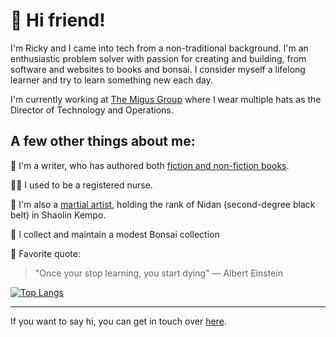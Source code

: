 # 👋 Hi friend!

I'm Ricky and I came into tech from a non-traditional background. I'm an enthusiastic problem solver with passion for creating and building, from software and websites to books and bonsai. I consider myself a lifelong learner and try to learn something new each day.

I'm currently working at [The Migus Group](https://github.com/The-Migus-Group) where I wear multiple hats as the Director of Technology and Operations.

## A few other things about me:

📝 I'm a writer, who has authored both [fiction and non-fiction books](https://rickywhite.net/books).

👨‍⚕️ I used to be a registered nurse. 

🥋 I'm also a [martial artist](https://rickywhite.net/blog/brief-history-of-my-martial-arts-journey), holding the rank of Nidan (second-degree black belt) in Shaolin Kempo.

🌲 I collect and maintain a modest Bonsai collection

💬 Favorite quote:
> "Once your stop learning, you start dying" — Albert Einstein

[![Top Langs](https://github-readme-stats.vercel.app/api/top-langs/?username=endlesstrax&layout=compact)](https://github.com/anuraghazra/github-readme-stats)

---

If you want to say hi, you can get in touch over [here](https://rickywhite.net/contact).
